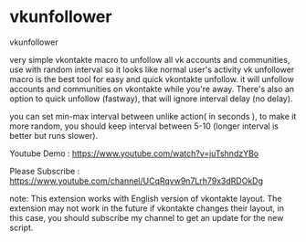 # vkunfollower
vkunfollower


very simple vkontakte macro to unfollow all vk accounts and communities, use with random interval so it looks like normal user's activity vk unfollower macro is the best tool for easy and quick vkontakte unfollow. it will unfollow accounts and communities on vkontakte while you're away. There's also an option to quick unfollow (fastway), that will ignore interval delay (no delay).

you can set min-max interval between unlike action( in seconds ), to make it more random, you should keep interval between 5-10 (longer interval is better but runs slower).

Youtube Demo : https://www.youtube.com/watch?v=juTshndzYBo

Please Subscribe : https://www.youtube.com/channel/UCqRqvw9n7Lrh79x3dRDOkDg

note:
This extension works with English version of vkontakte layout. The extension may not work in the future if vkontakte changes their layout, in this case, you should subscribe my channel to get an update for the new script.
